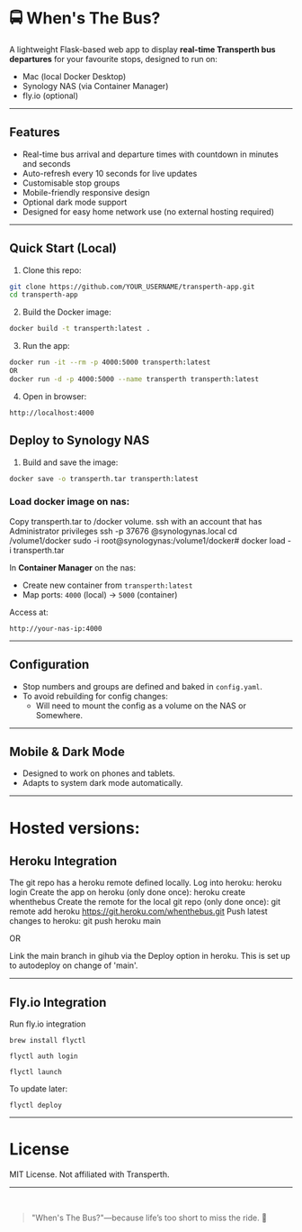 # 🚍 When's The Bus?

A lightweight Flask-based web app to display **real-time Transperth bus departures** for your favourite stops, designed to run on:

- Mac (local Docker Desktop)
- Synology NAS (via Container Manager)
- fly.io (optional)

---

## Features

- Real-time bus arrival and departure times with countdown in minutes and seconds
- Auto-refresh every 10 seconds for live updates
- Customisable stop groups
- Mobile-friendly responsive design
- Optional dark mode support
- Designed for easy home network use (no external hosting required)

---

## Quick Start (Local)

1. Clone this repo:
```bash
git clone https://github.com/YOUR_USERNAME/transperth-app.git
cd transperth-app
```

2. Build the Docker image:
```bash
docker build -t transperth:latest .
```

3. Run the app:
```bash
docker run -it --rm -p 4000:5000 transperth:latest
OR
docker run -d -p 4000:5000 --name transperth transperth:latest
```

4. Open in browser:
```
http://localhost:4000
```

## Deploy to Synology NAS

1. Build and save the image:
```bash
docker save -o transperth.tar transperth:latest
```

### Load docker image on nas:

Copy transperth.tar to /docker volume.
ssh with an account that has Administrator privileges
ssh -p 37676 <user-name>@synologynas.local
cd /volume1/docker
sudo -i
root@synologynas:/volume1/docker# docker load -i transperth.tar

In **Container Manager** on the nas:
   - Create new container from `transperth:latest`
   - Map ports: `4000` (local) → `5000` (container)

Access at:
```
http://your-nas-ip:4000
```

---

## Configuration

- Stop numbers and groups are defined and baked in `config.yaml`.
- To avoid rebuilding for config changes:
  - Will need to mount the config as a volume on the NAS or Somewhere.

---

## Mobile & Dark Mode

- Designed to work on phones and tablets.
- Adapts to system dark mode automatically.

---


# Hosted versions:

##  Heroku Integration

The git repo has a heroku remote defined locally.
Log into heroku: heroku login
Create the app on heroku (only done once): heroku create whenthebus
Create the remote for the local git repo (only done once): git remote add heroku https://git.heroku.com/whenthebus.git
Push latest changes to heroku: git push heroku main

OR

Link the main branch in gihub via the Deploy option in heroku. This is set up to autodeploy on change of 'main'.

---

## Fly.io Integration

Run fly.io integration
```
brew install flyctl

flyctl auth login

flyctl launch
```

To update later:
```
flyctl deploy
```


---

# License

MIT License. Not affiliated with Transperth.

---
 
> "When's The Bus?"—because life’s too short to miss the ride. 🚌